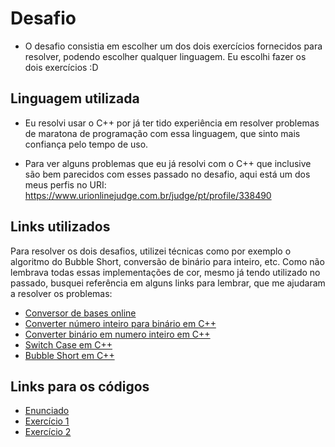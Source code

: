 # Desafio

- O desafio consistia em escolher um dos dois exercícios fornecidos para resolver, podendo escolher qualquer linguagem. Eu escolhi fazer os dois exercícios :D

## Linguagem utilizada

- Eu resolvi usar o C++ por já ter tido experiência em resolver problemas de maratona de programação com essa linguagem, que sinto mais confiança pelo tempo de uso.

- Para ver alguns problemas que eu já resolvi com o C++ que inclusive são bem parecidos com esses passado no desafio, aqui está um dos meus perfis no URI: https://www.urionlinejudge.com.br/judge/pt/profile/338490

## Links utilizados

Para resolver os dois desafios, utilizei técnicas como por exemplo o algoritmo do Bubble Short, conversão de binário para inteiro, etc. Como não lembrava todas essas implementações de cor, mesmo já tendo utilizado no passado, busquei referência em alguns links para lembrar, que me ajudaram a resolver os problemas:

- [Conversor de bases online](https://clevert.com.br/t/pt-br/base-convert)
- [Converter número inteiro para binário em C++](https://cursos.alura.com.br/forum/topico-algoritmo-decimal-para-binario-em-c-43918)
- [Converter binário em numero inteiro em C++](https://www.hardware.com.br/comunidade/numero-convertendo/143155/)
- [Switch Case em C++](https://docs.microsoft.com/pt-br/cpp/cpp/switch-statement-cpp?view=vs-2019)
- [Bubble Short em C++](https://appdividend.com/2019/04/24/bubble-sort-in-cpp-tutorial-with-example-cpp-bubble-sort-program/)

## Links para os códigos

- [Enunciado](<https://github.com/joaovictorpsantos/desafio_logica/blob/master/exercicios/Teste%20programa%C3%A7%C3%A3o%20N2%20(1).pdf>)
- [Exercício 1](https://github.com/joaovictorpsantos/desafio_logica/blob/master/exercicios/exercicio1.cpp)
- [Exercício 2](https://github.com/joaovictorpsantos/desafio_logica/blob/master/exercicios/exercicio2.cpp)

